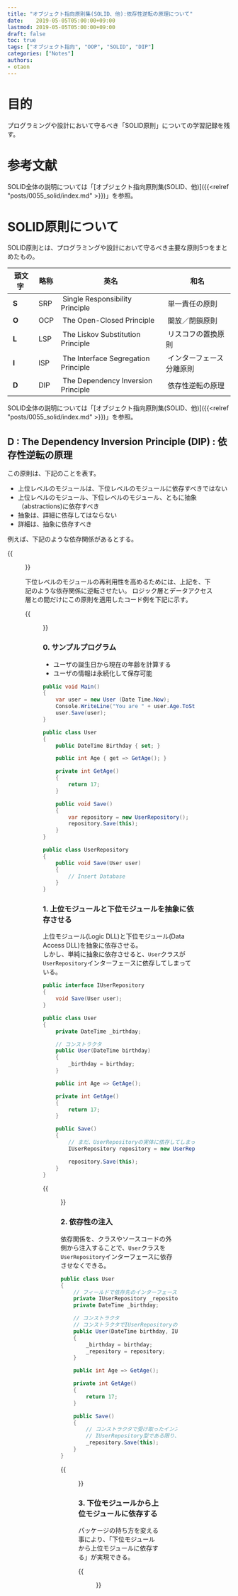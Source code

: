 ```yaml
---
title: "オブジェクト指向原則集(SOLID、他):依存性逆転の原理について"
date:    2019-05-05T05:00:00+09:00
lastmod: 2019-05-05T05:00:00+09:00
draft: false
toc: true
tags: ["オブジェクト指向", "OOP", "SOLID", "DIP"]
categories: ["Notes"]
authors:
- otaon
---
```


# 目的
プログラミングや設計において守るべき「SOLID原則」についての学習記録を残す。

# 参考文献
SOLID全体の説明については「[オブジェクト指向原則集(SOLID、他)]({{<relref "posts/0055_solid/index.md" >}})」を参照。

# SOLID原則について
SOLID原則とは、プログラミングや設計において守るべき主要な原則5つをまとめたもの。

|&nbsp;頭文字|&nbsp;略称|&nbsp;英名|&nbsp;和名|
|---|---|---|---|
| &nbsp;**S** | &nbsp;SRP | &nbsp;Single Responsibility Principle     | &nbsp;単一責任の原則 |
| &nbsp;**O** | &nbsp;OCP | &nbsp;The Open-Closed Principle           | &nbsp;開放／閉鎖原則 |
| &nbsp;**L** | &nbsp;LSP | &nbsp;The Liskov Substitution Principle   | &nbsp;リスコフの置換原則 |
| &nbsp;**I** | &nbsp;ISP | &nbsp;The Interface Segregation Principle | &nbsp;インターフェース分離原則 |
| &nbsp;**D** | &nbsp;DIP | &nbsp;The Dependency Inversion Principle  | &nbsp;依存性逆転の原理 |

SOLID全体の説明については「[オブジェクト指向原則集(SOLID、他)]({{<relref "posts/0055_solid/index.md" >}})」を参照。

## **D** : The Dependency Inversion Principle (DIP) : 依存性逆転の原理
この原則は、下記のことを表す。

- 上位レベルのモジュールは、下位レベルのモジュールに依存すべきではない
- 上位レベルのモジュール、下位レベルのモジュール、ともに抽象（abstractions)に依存すべき
- 抽象は、詳細に依存してはならない
- 詳細は、抽象に依存すべき

例えば、下記のような依存関係があるとする。

{{<figure src="NOT-DI1.png" alt="NOT-DI1" width="150" align="aligncenter">}}

下位レベルのモジュールの再利用性を高めるためには、上記を、下記のような依存関係に逆転させたい。
ロジック層とデータアクセス層との間だけにこの原則を適用したコード例を下記に示す。

{{<figure src="NOT-DI2.png" alt="NOT-DI2" width="150" align="aligncenter">}}

### 0. サンプルプログラム
- ユーザの誕生日から現在の年齢を計算する
- ユーザの情報は永続化して保存可能

```cs
public void Main()
{
	var user = new User (Date Time.Now);
	Console.WriteLine("You are " + user.Age.ToString() + "years old.");
	user.Save(user);
}
```

```cs
public class User
{
	public DateTime Birthday { set; }

	public int Age { get => GetAge(); }

	private int GetAge()
	{
		return 17;
	}

	public void Save()
	{
		var repository = new UserRepository();
		repository.Save(this);
	}
}
```

```cs
public class UserRepository
{
	public void Save(User user)
	{
		// Insert Database
	}
}
```

### 1. 上位モジュールと下位モジュールを抽象に依存させる
上位モジュール(Logic DLL)と下位モジュール(Data Access DLL)を抽象に依存させる。  
しかし、単純に抽象に依存させると、`User`クラスが`UserRepository`インターフェースに依存してしまっている。

```cs
public interface IUserRepository
{
	void Save(User user);
}
```

```cs
public class User
{
	private DateTime _birthday;

	// コンストラクタ
	public User(DateTime birthday)
	{
		_birthday = birthday;
	}

	public int Age => GetAge();

	private int GetAge()
	{
		return 17;
	}

	public Save()
	{
		// まだ、UserRepositoryの実体に依存してしまっている
		IUserRepository repository = new UserRepository();

		repository.Save(this);
	}
}
```

{{<figure src="DI1.png" alt="DI1" width="200" align="aligncenter">}}

### 2. 依存性の注入
依存関係を、クラスやソースコードの外側から注入することで、`User`クラスを`UserRepository`インターフェースに依存させなくできる。

```cs
public class User
{
	// フィールドで依存先のインターフェースを持つ
	private IUserRepository _repository;
	private DateTime _birthday;

	// コンストラクタ
	// コンストラクタでIUserRepositoryの実装を受け取る
	public User(DateTime birthday, IUserRepository repository)
	{
		_birthday = birthday;
		_repository = repository;
	}

	public int Age => GetAge();

	private int GetAge()
	{
		return 17;
	}

	public Save()
	{
		// コンストラクタで受け取ったインスタンスを使う
		// IUserRepository型である限り、実体が何なのかは無視できる
		_repository.Save(this);
	}
}
```

{{<figure src="DI2.png" alt="DI2" width="200" align="aligncenter">}}

### 3. 下位モジュールから上位モジュールに依存する
パッケージの持ち方を変える事により、「下位モジュールから上位モジュールに依存する」が実現できる。

{{<figure src="DI3.png" alt="DI3" width="200" align="aligncenter">}}
